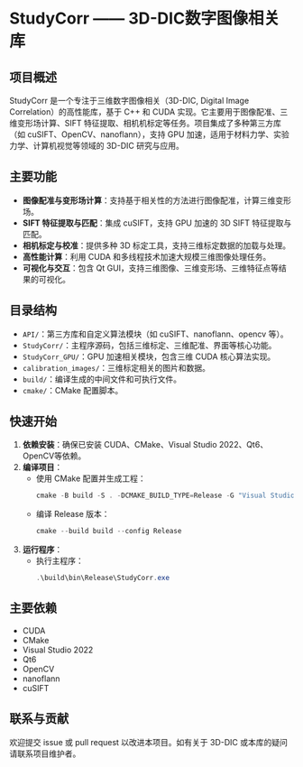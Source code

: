 # StudyCorr —— 3D-DIC数字图像相关库

## 项目概述
StudyCorr 是一个专注于三维数字图像相关（3D-DIC, Digital Image Correlation）的高性能库，基于 C++ 和 CUDA 实现。它主要用于图像配准、三维变形场计算、SIFT 特征提取、相机机标定等任务。项目集成了多种第三方库（如 cuSIFT、OpenCV、nanoflann），支持 GPU 加速，适用于材料力学、实验力学、计算机视觉等领域的 3D-DIC 研究与应用。

## 主要功能
- **图像配准与变形场计算**：支持基于相关性的方法进行图像配准，计算三维变形场。
- **SIFT 特征提取与匹配**：集成 cuSIFT，支持 GPU 加速的 3D SIFT 特征提取与匹配。
- **相机标定与校准**：提供多种 3D 标定工具，支持三维标定数据的加载与处理。
- **高性能计算**：利用 CUDA 和多线程技术加速大规模三维图像处理任务。
- **可视化与交互**：包含 Qt GUI，支持三维图像、三维变形场、三维特征点等结果的可视化。

## 目录结构
- `API/`：第三方库和自定义算法模块（如 cuSIFT、nanoflann、opencv 等）。
- `StudyCorr/`：主程序源码，包括三维标定、三维配准、界面等核心功能。
- `StudyCorr_GPU/`：GPU 加速相关模块，包含三维 CUDA 核心算法实现。
- `calibration_images/`：三维标定相关的图片和数据。
- `build/`：编译生成的中间文件和可执行文件。
- `cmake/`：CMake 配置脚本。

## 快速开始
1. **依赖安装**：确保已安装 CUDA、CMake、Visual Studio 2022、Qt6、OpenCV等依赖。
2. **编译项目**：
   - 使用 CMake 配置并生成工程：
     ```powershell
     cmake -B build -S . -DCMAKE_BUILD_TYPE=Release -G "Visual Studio 17 2022" -A x64
     ```
   - 编译 Release 版本：
     ```powershell
     cmake --build build --config Release
     ```
3. **运行程序**：
   - 执行主程序：
     ```powershell
     .\build\bin\Release\StudyCorr.exe
     ```

## 主要依赖
- CUDA
- CMake
- Visual Studio 2022
- Qt6
- OpenCV
- nanoflann
- cuSIFT

## 联系与贡献
欢迎提交 issue 或 pull request 以改进本项目。如有关于 3D-DIC 或本库的疑问请联系项目维护者。

